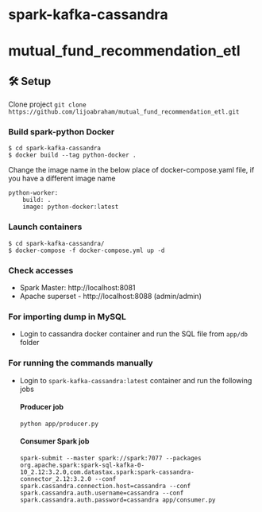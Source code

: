 # spark-kafka-cassandra

# mutual_fund_recommendation_etl


## 🛠 Setup

Clone project
```git clone https://github.com/lijoabraham/mutual_fund_recommendation_etl.git```

### Build spark-python Docker
```
$ cd spark-kafka-cassandra
$ docker build --tag python-docker .
```
Change the image name in the below place of docker-compose.yaml file, if you have a different image name
```
python-worker:
    build: .
    image: python-docker:latest
```

### Launch containers
```
$ cd spark-kafka-cassandra/
$ docker-compose -f docker-compose.yml up -d
```



### Check accesses
- Spark Master: http://localhost:8081
- Apache superset - http://localhost:8088 (admin/admin)

### For importing dump in MySQL
- Login to cassandra docker container and run the  SQL file from ```app/db``` folder 

### For running the commands manually
- Login to ```spark-kafka-cassandra:latest``` container and run the following jobs
  #### Producer job 
  ```
  python app/producer.py
  ```
  #### Consumer Spark job 
  ```
  spark-submit --master spark://spark:7077 --packages org.apache.spark:spark-sql-kafka-0-10_2.12:3.2.0,com.datastax.spark:spark-cassandra-connector_2.12:3.2.0 --conf spark.cassandra.connection.host=cassandra --conf spark.cassandra.auth.username=cassandra --conf spark.cassandra.auth.password=cassandra app/consumer.py
  ```
 
